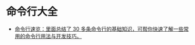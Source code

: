 # 命令行大全

- [命令行速览：里面总结了 30 多条命令行的基础知识，可帮你快速了解一些常用的命令行用法与开发技巧。](https://github.com/vastutsav/command-line-quick-reference)